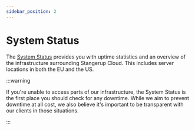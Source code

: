 ```yaml
---
sidebar_position: 2
---
```


# System Status

The [System Status](https://status.stangerup.cloud) provides you with uptime statistics and an overview of the infrastructure surrounding Stangerup Cloud. This includes server locations in both the EU and the US.

:::warning

If you're unable to access parts of our infrastructure, the System Status is the first place you should check for any downtime. While we aim to prevent downtime at all cost, we also believe it's important to be transparent with our clients in those situations.

:::
